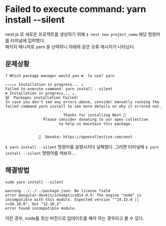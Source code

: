 # Failed to execute command: yarn install --silent

nest.js 로 새로운 프로젝트를 생성하기 위해 ```$ nest new project_name``` 해당 명령어를 터미널에 입력했다.<br>
패키지 매니저로 yarn 을 선택하니 아래와 같은 오류 메시지가 나타났다.

## 문제상황

```shell
? Which package manager would you ❤️  to use? yarn

▹▹▹▹▸ Installation in progress... ☕
Failed to execute command: yarn install --silent
✖ Installation in progress... ☕
🙀  Packages installation failed!
In case you don't see any errors above, consider manually running the failed command yarn install to see more details on why it errored out.

                          Thanks for installing Nest 🙏
                 Please consider donating to our open collective
                        to help us maintain this package.


               🍷  Donate: https://opencollective.com/nest
```
```$ yarn install --silent``` 명령어를 실행시키다 실패했다. 그러면 터미널에 ```$ yarn install --silent``` 명령어를 쳐보자...

## 해결방법

```shell
sudo yarn install --silent

warning ../../../package.json: No license field
error @angular-devkit/schematics@14.0.5: The engine "node" is incompatible with this module. Expected version "^14.15.0 || >=16.10.0". Got "12.16.2"
error Found incompatible module.
```
이런 경우, node를 최신 버전으로 업데이트를 해야 하는 경우라고 볼 수 있다.
